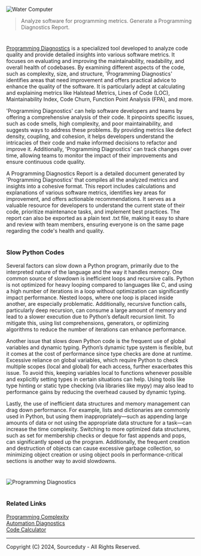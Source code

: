 ![Water Computer](https://github.com/user-attachments/assets/00d20717-5855-4240-89cf-25ac13a23eaf)

> Analyze software for programming metrics. Generate a Programming Diagnostics Report.
#

[Programming Diagnostics](https://chatgpt.com/g/g-NjXzC3Dz1-programming-diagnostics)  is a specialized tool developed to analyze code quality and provide detailed insights into various software metrics. It focuses on evaluating and improving the maintainability, readability, and overall health of codebases. By examining different aspects of the code, such as complexity, size, and structure, 'Programming Diagnostics' identifies areas that need improvement and offers practical advice to enhance the quality of the software. It is particularly adept at calculating and explaining metrics like Halstead Metrics, Lines of Code (LOC), Maintainability Index, Code Churn, Function Point Analysis (FPA), and more.

'Programming Diagnostics' can help software developers and teams by offering a comprehensive analysis of their code. It pinpoints specific issues, such as code smells, high complexity, and poor maintainability, and suggests ways to address these problems. By providing metrics like defect density, coupling, and cohesion, it helps developers understand the intricacies of their code and make informed decisions to refactor and improve it. Additionally, 'Programming Diagnostics' can track changes over time, allowing teams to monitor the impact of their improvements and ensure continuous code quality.

A Programming Diagnostics Report is a detailed document generated by 'Programming Diagnostics' that compiles all the analyzed metrics and insights into a cohesive format. This report includes calculations and explanations of various software metrics, identifies key areas for improvement, and offers actionable recommendations. It serves as a valuable resource for developers to understand the current state of their code, prioritize maintenance tasks, and implement best practices. The report can also be exported as a plain text .txt file, making it easy to share and review with team members, ensuring everyone is on the same page regarding the code's health and quality.

#
### Slow Python Codes

Several factors can slow down a Python program, primarily due to the interpreted nature of the language and the way it handles memory. One common source of slowdown is inefficient loops and recursive calls. Python is not optimized for heavy looping compared to languages like C, and using a high number of iterations in a loop without optimization can significantly impact performance. Nested loops, where one loop is placed inside another, are especially problematic. Additionally, recursive function calls, particularly deep recursion, can consume a large amount of memory and lead to a slower execution due to Python’s default recursion limit. To mitigate this, using list comprehensions, generators, or optimizing algorithms to reduce the number of iterations can enhance performance.

Another issue that slows down Python code is the frequent use of global variables and dynamic typing. Python’s dynamic type system is flexible, but it comes at the cost of performance since type checks are done at runtime. Excessive reliance on global variables, which require Python to check multiple scopes (local and global) for each access, further exacerbates this issue. To avoid this, keeping variables local to functions whenever possible and explicitly setting types in certain situations can help. Using tools like type hinting or static type checking (via libraries like mypy) may also lead to performance gains by reducing the overhead caused by dynamic typing.

Lastly, the use of inefficient data structures and memory management can drag down performance. For example, lists and dictionaries are commonly used in Python, but using them inappropriately—such as appending large amounts of data or not using the appropriate data structure for a task—can increase the time complexity. Switching to more optimized data structures, such as set for membership checks or deque for fast appends and pops, can significantly speed up the program. Additionally, the frequent creation and destruction of objects can cause excessive garbage collection, so minimizing object creation or using object pools in performance-critical sections is another way to avoid slowdowns.

#
![Programming Diagnostics](https://github.com/sourceduty/Programming_Diagnostics/assets/123030236/305e3610-7f57-4d80-827d-2d4b36ca0208)

#
### Related Links

[Programming Complexity](https://github.com/sourceduty/Programming_Complexity)
<br>
[Automation Diagnostics](https://github.com/sourceduty/Automation_Diagnostics)
<br>
[Code Calculator](https://chat.openai.com/g/g-dKra1u0xF-code-calculator)

***
Copyright (C) 2024, Sourceduty - All Rights Reserved.
